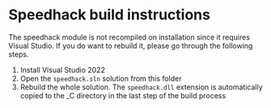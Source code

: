 # Speedhack build instructions

The speedhack module is not recompiled on installation since it requires Visual Studio. If you do want to rebuild it, please go through the following steps.

1. Install Visual Studio 2022
2. Open the `speedhack.sln` solution from this folder
3. Rebuild the whole solution. The `speedhack.dll` extension is automatically copied to the _C directory in the last step of the build process